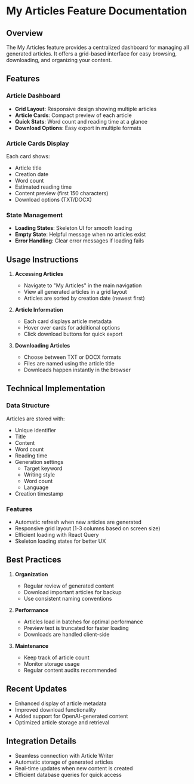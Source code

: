 # My Articles Feature Documentation

## Overview
The My Articles feature provides a centralized dashboard for managing all generated articles. It offers a grid-based interface for easy browsing, downloading, and organizing your content.

## Features

### Article Dashboard
- **Grid Layout**: Responsive design showing multiple articles
- **Article Cards**: Compact preview of each article
- **Quick Stats**: Word count and reading time at a glance
- **Download Options**: Easy export in multiple formats

### Article Cards Display
Each card shows:
- Article title
- Creation date
- Word count
- Estimated reading time
- Content preview (first 150 characters)
- Download options (TXT/DOCX)

### State Management
- **Loading States**: Skeleton UI for smooth loading
- **Empty State**: Helpful message when no articles exist
- **Error Handling**: Clear error messages if loading fails

## Usage Instructions

1. **Accessing Articles**
   - Navigate to "My Articles" in the main navigation
   - View all generated articles in a grid layout
   - Articles are sorted by creation date (newest first)

2. **Article Information**
   - Each card displays article metadata
   - Hover over cards for additional options
   - Click download buttons for quick export

3. **Downloading Articles**
   - Choose between TXT or DOCX formats
   - Files are named using the article title
   - Downloads happen instantly in the browser

## Technical Implementation

### Data Structure
Articles are stored with:
- Unique identifier
- Title
- Content
- Word count
- Reading time
- Generation settings
  - Target keyword
  - Writing style
  - Word count
  - Language
- Creation timestamp

### Features
- Automatic refresh when new articles are generated
- Responsive grid layout (1-3 columns based on screen size)
- Efficient loading with React Query
- Skeleton loading states for better UX

## Best Practices

1. **Organization**
   - Regular review of generated content
   - Download important articles for backup
   - Use consistent naming conventions

2. **Performance**
   - Articles load in batches for optimal performance
   - Preview text is truncated for faster loading
   - Downloads are handled client-side

3. **Maintenance**
   - Keep track of article count
   - Monitor storage usage
   - Regular content audits recommended

## Recent Updates
- Enhanced display of article metadata
- Improved download functionality
- Added support for OpenAI-generated content
- Optimized article storage and retrieval

## Integration Details
- Seamless connection with Article Writer
- Automatic storage of generated articles
- Real-time updates when new content is created
- Efficient database queries for quick access